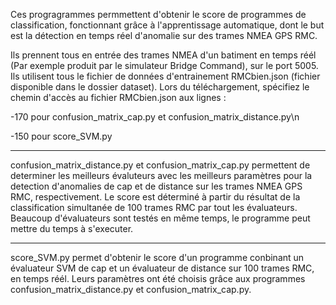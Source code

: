 Ces progragrammes permmettent d'obtenir le score de programmes de classification, fonctionnant grâce à l'apprentissage automatique, dont le but est la détection en temps réel d'anomalie sur des trames NMEA GPS RMC.

Ils prennent tous en entrée des trames NMEA d'un batiment en temps réél (Par exemple produit par le simulateur Bridge Command), sur le port 5005.
Ils utilisent tous le fichier de données d'entrainement RMCbien.json (fichier disponible dans le dossier dataset).
Lors du téléchargement, spécifiez le chemin d'accès au fichier RMCbien.json aux lignes : 

-170 pour confusion_matrix_cap.py et confusion_matrix_distance.py\n

-150 pour score_SVM.py


--------------------------------------------------------------------------------------------------------------------------------------------

confusion_matrix_distance.py et confusion_matrix_cap.py permettent de determiner les meilleurs évaluteurs avec les meilleurs paramètres pour la detection d'anomalies de cap et de distance sur les trames NMEA GPS RMC, respectivement. Le score est déterminé à partir du résultat de la classification simultanée de 100 trames RMC par tout les évaluateurs. Beaucoup d'évaluateurs sont testés en même temps, le programme peut mettre du temps à s'executer.

--------------------------------------------------------------------------------------------------------------------------------------------

score_SVM.py permet d'obtenir le score d'un programme conbinant un évaluateur SVM de cap et un évaluateur de distance sur 100 trames RMC, en temps réél. Leurs paramètres ont été choisis grâce aux programmes confusion_matrix_distance.py et confusion_matrix_cap.py.



